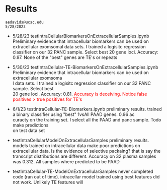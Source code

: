 # Results
```
aedavids@ucsc.edu
5/28/2023
```

- 5/28/23 testIntraCellularBiomarkersOnExtracellularSamples.ipynb
  Preliminary evidence that intracellular biomarkers can be used on extracellular exomsomal data sets. I trained a logisitc regression classifier on our 32 PANC sample. Select best 20 gene loci. Accuracy: 0.97. None of the "best" genes are TE's or repeats
  
- 5/30/23 testIntraCellular-TE-BiomarkersOnExtracellularSamples.ipynb
  Preliminary evidence that intracellular biomarkers can be used on extracellular exomsoma\
l data sets. I trained a logisitc regression classifier on our 32 PANC sample. Select best\
 20 gene loci. Accuracy: 0.81. <span style="color:red">Accuracy is deceiving. Notice false\
 positives > true positives for TE's</span>

- 6/1/23 testIntraCellular-TE-Biomarkers.ipynb
  preliminary results. trained a binary classifier using "best" 1vsAll PAAD genes. 0.96 ac\
curacty on the training set. I select all the PAAD and panc sample. Todo make predictions \
on test data set

- testIntraCellularModelOnExtracellularSamples
preliminary results. models trained on intracellular data make poor predictions on extracellular data. Is the evidence of selective packaing? that is say the transcript distributions are different. Accuracy on 32 plasma samples was 0.312. All samples where predicted to be PAAD
- testIntraCellular-TE-ModelOnExtracellularSamples
never completed code (ran out of time). intracellar model trained using best features did not work. Unlikely TE features will
